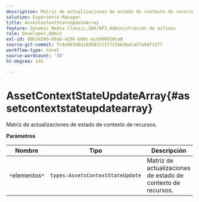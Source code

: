 ```yaml
---
description: Matriz de actualizaciones de estado de contexto de recursos.
solution: Experience Manager
title: AssetContextStateUpdateArray
feature: Dynamic Media Classic,SDK/API,Administración de activos
role: Developer,Admin
exl-id: 80b3e500-09ab-429b-b86c-bc8d09d28ca0
source-git-commit: fcda99340a18d5037157723bb3bdca5fa9df3277
workflow-type: tm+mt
source-wordcount: '35'
ht-degree: 14%

---
```


# AssetContextStateUpdateArray{#assetcontextstateupdatearray}

Matriz de actualizaciones de estado de contexto de recursos.

**Parámetros**

| Nombre | Tipo | Descripción |
|---|---|---|
| `*`elementos`*` | `types:AssetsContextStateUpdate` | Matriz de actualizaciones de estado de contexto de recursos. |
